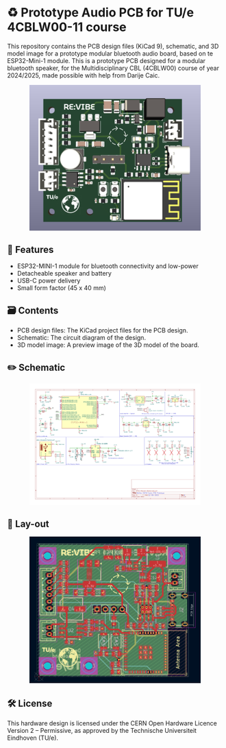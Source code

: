 # :recycle: Prototype Audio PCB for TU/e 4CBLW00-11 course
This repository contains the PCB design files (KiCad 9), schematic, and 3D model image
for a prototype modular bluetooth audio board, based on te ESP32-Mini-1 module.
This is a prototype PCB designed for a modular bluetooth speaker, for the Multidisciplinary CBL (4CBLW00) course of year 2024/2025, made possible with help from Darije Caic.
<div align="center">
  <img src="/pictures/3D_front_render.png" alt="A 3D render of the front side of the PCB" width="400"/>
</div>

## :round_pushpin: Features
- ESP32-MINI-1 module for bluetooth connectivity and low-power
- Detacheable speaker and battery
- USB-C power delivery
- Small form factor (45 x 40 mm)
## :card_file_box: Contents
- PCB design files: The KiCad project files for the PCB design.
- Schematic: The circuit diagram of the design.
- 3D model image: A preview image of the 3D model of the board.
## :pencil2: Schematic 
<div align="center">
  <img src="/pictures/schematic.png" alt="A picture of the schematic of the PCB" width="400"/>
</div>

## :triangular_ruler: Lay-out
<div align="center">
  <img src="/pictures/pcb_layout.png" alt="A picture of the physical lay-out of the PCB" width="400"/>
</div>

## :hammer_and_wrench: License
This hardware design is licensed under the CERN Open Hardware Licence Version 2
 – Permissive, as approved by the Technische Universiteit Eindhoven (TU/e).
